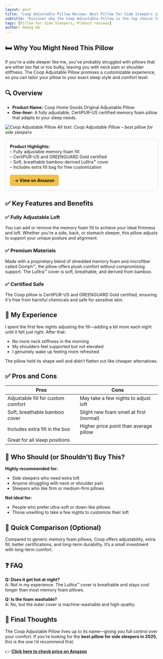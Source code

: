 ```yaml
---
layout: post
title: "Coop Adjustable Pillow Review: Best Pillow for Side Sleepers in 2025"
subtitle: "Discover why the Coop Adjustable Pillow is the top choice for side sleepers in 2025. A fully customizable memory foam pillow that supports your neck, aligns your spine, and helps you sleep better every night"
tags: [Pillow For Side Sleepers, Product reviews]
author: Hoàng Hà
---
```


## 🛏️ Why You Might Need This Pillow
If you're a side sleeper like me, you've probably struggled with pillows that are either too flat or too bulky, leaving you with neck pain or shoulder stiffness. The Coop Adjustable Pillow promises a customizable experience, so you can tailor your pillow to your exact sleep style and comfort level.

## 🔍 Overview
- **Product Name:** Coop Home Goods Original Adjustable Pillow
- **One-liner:** A fully adjustable, CertiPUR-US certified memory foam pillow that adapts to your sleep needs.

![Coop Adjustable Pillow](https://m.media-amazon.com/images/I/81jChYY+-fL._AC_SL1500_.jpg)
*Alt text: Coop Adjustable Pillow – best pillow for side sleepers*

<div style="border:1px solid #ddd; padding:15px; border-radius:8px; margin-bottom:1em; max-width:600px;">
<strong>Product Highlights:</strong><br>
– Fully adjustable memory foam fill<br>
– CertiPUR-US and GREENGUARD Gold certified<br>
– Soft, breathable bamboo-derived Lulltra™ cover<br>
– Includes extra fill bag for free customization<br><br>
<a href="https://amzn.to/43i2oIh" target="_blank" rel="nofollow sponsored" style="background:#f0c14b; padding:10px 15px; color:#111; text-decoration:none; border-radius:5px; font-weight:bold; display:inline-block;">→ View on Amazon</a>
</div>

## ✅ Key Features and Benefits

### ✅ Fully Adjustable Loft
You can add or remove the memory foam fill to achieve your ideal firmness and loft. Whether you're a side, back, or stomach sleeper, this pillow adjusts to support your unique posture and alignment.

### ✅ Premium Materials
Made with a proprietary blend of shredded memory foam and microfiber called Oomph™, the pillow offers plush comfort without compromising support. The Lulltra™ cover is soft, breathable, and derived from bamboo.

### ✅ Certified Safe
The Coop pillow is CertiPUR-US and GREENGUARD Gold certified, ensuring it's free from harmful chemicals and safe for sensitive skin.

## 🔄 My Experience
I spent the first few nights adjusting the fill—adding a bit more each night until it felt just right. After that:
- No more neck stiffness in the morning
- My shoulders feel supported but not elevated
- I genuinely wake up feeling more refreshed

The pillow held its shape well and didn’t flatten out like cheaper alternatives.

## ✅ Pros and Cons

| Pros                                 | Cons                                  |
|--------------------------------------|---------------------------------------|
| Adjustable fill for custom comfort   | May take a few nights to adjust loft  |
| Soft, breathable bamboo cover        | Slight new foam smell at first (normal) |
| Includes extra fill in the box       | Higher price point than average pillow |
| Great for all sleep positions        |                                       |

## 👥 Who Should (or Shouldn’t) Buy This?

**Highly recommended for:**
- Side sleepers who need extra loft
- Anyone struggling with neck or shoulder pain
- Sleepers who like firm or medium-firm pillows

**Not ideal for:**
- People who prefer ultra-soft or down-like pillows
- Those unwilling to take a few nights to customize their loft

## 🔄 Quick Comparison (Optional)
Compared to generic memory foam pillows, Coop offers adjustability, extra fill, better certifications, and long-term durability. It’s a small investment with long-term comfort.

## ❓ FAQ

**Q: Does it get hot at night?**  
A: Not in my experience. The Lulltra™ cover is breathable and stays cool longer than most memory foam pillows.

**Q: Is the foam washable?**  
A: No, but the outer cover is machine-washable and high-quality.

## 🛒 Final Thoughts
The Coop Adjustable Pillow lives up to its name—giving you full control over your comfort. If you're looking for the **best pillow for side sleepers in 2025**, this is the one I’d recommend first.

👉 **[Click here to check price on Amazon](https://amzn.to/43i2oIh)**
